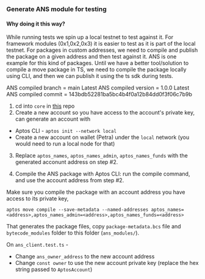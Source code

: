 ### Generate ANS module for testing

#### Why doing it this way?

While running tests we spin up a local testnet to test against it. For framework modules (0x1,0x2,0x3) it is easier to test as it is part of the local testnet. For packages in custom addresses, we need to compile and publish the package on a given address and then test against it. ANS is one example for this kind of packages.
Until we have a better tool/solution to compile a move package in TS, we need to compile the package locally using CLI, and then we can publish it using the ts sdk during tests.

ANS compiled branch = main
Latest ANS compiled version = 1.0.0
Latest ANS compiled commit = 143bdb52281ba5bc4b4f0a12b84dd0f3f06c7b9b

1. cd into `core` in [this](https://github.com/aptos-labs/aptos-names-contracts) repo
2. Create a new account so you have access to the account's private key, can generate an account with

- Aptos CLI - `aptos init --network local`
- Create a new account on wallet (Petra) under the `local` network (you would need to run a local node for that)

3. Replace `aptos_names`, `aptos_names_admin`, `aptos_names_funds` with the generated acconunt address on step #2.

4. Compile the ANS package with Aptos CLI:
   run the compile command, and use the account address from step #2.

Make sure you compile the package with an account address you have access to its private key,

```
aptos move compile --save-metadata --named-addresses aptos_names=<address>,aptos_names_admin=<address>,aptos_names_funds=<address>
```

That generates the package files, copy `package-metadata.bcs` file and `bytecode_modules` folder to this folder (`ans_modules/`).

On `ans_client.test.ts` -

- Change `ans_owner_address` to the new account address
- Change `const owner` to use the new account private key (replace the hex string passed to `AptosAccount`)

